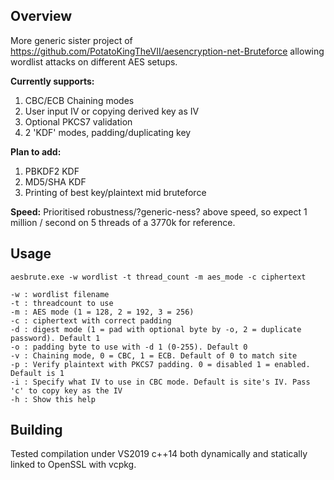 ## Overview

More generic sister project of https://github.com/PotatoKingTheVII/aesencryption-net-Bruteforce allowing wordlist attacks on different AES setups.

**Currently supports:**
 1. CBC/ECB Chaining modes
 2. User input IV or copying derived key as IV
 3. Optional PKCS7 validation
 4. 2 'KDF' modes, padding/duplicating key

**Plan to add:**
 1. PBKDF2 KDF
 2. MD5/SHA KDF
 3. Printing of best key/plaintext mid bruteforce

**Speed:**
Prioritised robustness/?generic-ness? above speed, so expect 1 million / second on 5 threads of a 3770k for reference.



## Usage

```
aesbrute.exe -w wordlist -t thread_count -m aes_mode -c ciphertext

-w : wordlist filename
-t : threadcount to use
-m : AES mode (1 = 128, 2 = 192, 3 = 256)
-c : ciphertext with correct padding
-d : digest mode (1 = pad with optional byte by -o, 2 = duplicate password). Default 1
-o : padding byte to use with -d 1 (0-255). Default 0
-v : Chaining mode, 0 = CBC, 1 = ECB. Default of 0 to match site
-p : Verify plaintext with PKCS7 padding. 0 = disabled 1 = enabled. Default is 1
-i : Specify what IV to use in CBC mode. Default is site's IV. Pass 'c' to copy key as the IV
-h : Show this help
```


## Building
Tested compilation under VS2019 c++14 both dynamically and statically linked to OpenSSL with vcpkg.
